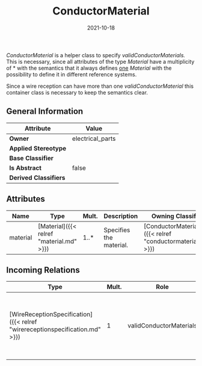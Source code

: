 ﻿---
title: ConductorMaterial
toc: false
type: specs
date: "2021-10-18"
draft: false
specification: VEC
version: 1.2.1
documentType: "Recommendation"
elementType: Class
classes:
  - ConductorMaterial
menu_name: vec-1.2.1
---
<p> <i>ConductorMaterial</i> is a helper class to specify <i>validConductorMaterials. </i>This is necessary, since all attributes of the type <i>Material</i> have a multiplicity of * with the semantics that it always defines <u>one</u> <i>Material</i> with the possibility to define it in different reference systems.     </p>      <p> Since a wire reception can have more than one <i>validConductorMaterial</i> this container class is necessary to keep the semantics clear.      </p>

## General Information

| Attribute               | Value |
|-------------------------|-------|
| **Owner**               | electrical_parts |
| **Applied Stereotype**  |   |
| **Base Classifier**     |   |
| **Is Abstract**         | false |
| **Derived Classifiers** |   |

## Attributes
|  Name  |  Type  |  Mult.  |  Description  |  Owning Classifier  |
|--------|--------|---------|---------------|--------------|
|material | [Material]({{< relref "material.md" >}}) | 1..* | Specifies the material. | [ConductorMaterial]({{< relref "conductormaterial.md" >}}) |

##  Incoming Relations
|    Type  |   Mult.  |   Role    |   Mult.   |   Description  |
|----------|----------|-----------|-----------|----------------|
| [WireReceptionSpecification]({{< relref "wirereceptionspecification.md" >}}) | 1 | validConductorMaterials | 0..* | <p> Specifies the materials of a conductor, that are valid to use with this <i>WireReceptionSpecification</i>. This material shall be matched against the <i>ConductorSpecification.material.</i>      </p> |
